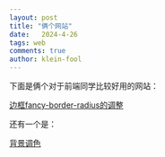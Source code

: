 ```yaml
---
layout: post
title: "俩个网站"
date:   2024-4-26
tags: web
comments: true
author: klein-fool
---
```


下面是俩个对于前端同学比较好用的网站：

[边框fancy-border-radius的调整](https://9elements.github.io/fancy-border-radius/#30.30.30.52--.)

还有一个是：

[背景调色](https://flatuicolors.com/)
